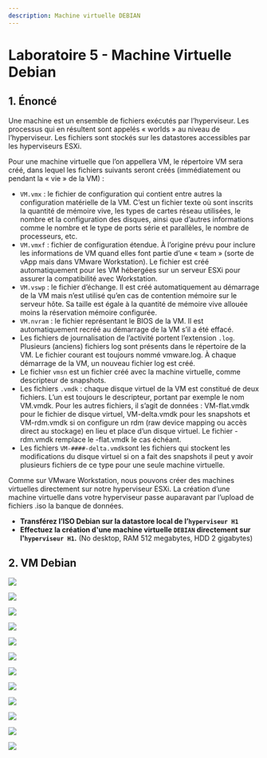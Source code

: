 ```yaml
---
description: Machine virtuelle DEBIAN
---
```


# Laboratoire 5 - Machine Virtuelle Debian

## 1. Énoncé

Une machine est un ensemble de fichiers exécutés par l’hyperviseur. Les processus qui en résultent sont appelés « worlds » au niveau de l’hyperviseur. Les fichiers sont stockés sur les datastores accessibles par les hyperviseurs ESXi.

Pour une machine virtuelle que l’on appellera VM, le répertoire VM sera créé, dans lequel les fichiers suivants seront créés (immédiatement ou pendant la « vie » de la VM) :

* `VM.vmx` : le fichier de configuration qui contient entre autres la configuration matérielle de la VM. C’est un fichier texte où sont inscrits la quantité de mémoire vive, les types de cartes réseau utilisées, le nombre et la configuration des disques, ainsi que d’autres informations comme le nombre et le type de ports série et parallèles, le nombre de processeurs, etc.
* `VM.vmxf` : fichier de configuration étendue. À l’origine prévu pour inclure les informations de VM quand elles font partie d’une « team » (sorte de vApp mais dans VMware Workstation). Le fichier est créé automatiquement pour les VM hébergées sur un serveur ESXi pour assurer la compatibilité avec Workstation.
* `VM.vswp` : le fichier d’échange. Il est créé automatiquement au démarrage de la VM mais n’est utilisé qu’en cas de contention mémoire sur le serveur hôte. Sa taille est égale à la quantité de mémoire vive allouée moins la réservation mémoire configurée.
* `VM.nvram` : le fichier représentant le BIOS de la VM. Il est automatiquement recréé au démarrage de la VM s’il a été effacé.
* Les fichiers de journalisation de l’activité portent l’extension `.log`. Plusieurs (anciens) fichiers log sont présents dans le répertoire de la VM. Le fichier courant est toujours nommé vmware.log. À chaque démarrage de la VM, un nouveau fichier log est créé.
* Le fichier `vmsn` est un fichier créé avec la machine virtuelle, comme descripteur de snapshots.
* Les fichiers `.vmdk` : chaque disque virtuel de la VM est constitué de deux fichiers. L’un est toujours le descripteur, portant par exemple le nom VM.vmdk. Pour les autres fichiers, il s’agit de données : VM-flat.vmdk pour le fichier de disque virtuel, VM-delta.vmdk pour les snapshots et VM-rdm.vmdk si on configure un rdm (raw device mapping ou accès direct au stockage) en lieu et place d’un disque virtuel. Le fichier -rdm.vmdk remplace le -flat.vmdk le cas échéant.
* Les fichiers `VM-####-delta.vmdk`sont les fichiers qui stockent les modifications du disque virtuel si on a fait des snapshots il peut y avoir plusieurs fichiers de ce type pour une seule machine virtuelle.

Comme sur VMware Workstation, nous pouvons créer des machines virtuelles directement sur notre hyperviseur ESXi. La création d’une machine virtuelle dans votre hyperviseur passe auparavant par l’upload de fichiers .iso la banque de données.

* **Transférez l’ISO Debian sur la datastore local de l’`hyperviseur H1`**
* **Effectuez la création d'une machine virtuelle `DEBIAN` directement sur l'`hyperviseur H1`.** (No desktop, RAM 512 megabytes, HDD 2 gigabytes)

## 2. VM Debian

![](../.gitbook/assets/opera\_feppMmRN6d.jpg)

![](../.gitbook/assets/opera\_g7u1GRgsuz.jpg)

![](../.gitbook/assets/opera\_1p1XlfhxxH.jpg)

![](../.gitbook/assets/opera\_YV3m9jD9WS.jpg)

![](../.gitbook/assets/opera\_QDSbc7cJCY.jpg)

![](../.gitbook/assets/opera\_CavrcxIhfW.jpg)

![](../.gitbook/assets/opera\_hGmxN32peV.jpg)

![](../.gitbook/assets/opera\_3ttN71GUNI.jpg)

![](../.gitbook/assets/opera\_Hodm0nNk7Y.jpg)

![](../.gitbook/assets/opera\_R3r8sPXiWQ.jpg)

![](../.gitbook/assets/opera\_EW6wiaBKaC.jpg)

![](../.gitbook/assets/opera\_IGUokWSJrW.jpg)
